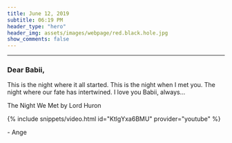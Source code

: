 ```yaml
---
title: June 12, 2019
subtitle: 06:19 PM
header_type: "hero"
header_img: assets/images/webpage/red.black.hole.jpg
show_comments: false
---
```

---

### Dear Babii,

This is the night where it all started. This is the night when I met you. The night where our fate has intertwined. I love you Babii, always...

The Night We Met by Lord Huron

{% include snippets/video.html id="KtlgYxa6BMU" provider="youtube" %}


\- Ange
